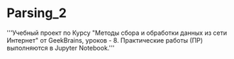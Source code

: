 # Parsing_2
'''Учебный проект по Курсу "Методы сбора и обработки данных из сети Интернет" от GeekBrains, уроков - 8. Практические работы (ПР) выполняются в Jupyter Notebook.'''

